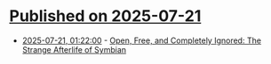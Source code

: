 # [Published on 2025-07-21](index.md)

* [2025-07-21, 01:22:00](https://soylentnews.org/article.pl?sid=25/07/19/1538201&from=rss) - [Open, Free, and Completely Ignored: The Strange Afterlife of Symbian](https://soylentnews.org/article.pl?sid=25/07/19/1538201&from=rss)
